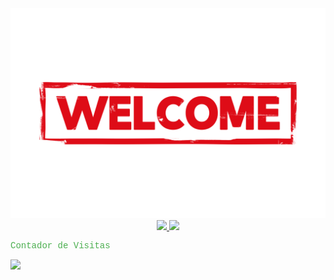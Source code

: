 <div align="center">
  <a href="https://github.com/ntlcs">
    <img src="welcome.png" alt="welcome">
  </a>

  <br/>

  <a href="https://www.linkedin.com/in/nataliaasilva/" target="_blank">
    <img src="https://img.shields.io/badge/LinkedIn-0077B5?style=for-the-badge&logo=linkedin&logoColor=white" target="_blank"> 
  </a>

  <a href="mailto:coder.ncs@gmail.com" target="_blank">
    <img src="https://img.shields.io/badge/Gmail-D14836?style=for-the-badge&logo=gmail&logoColor=white" target="_blank"> 
  </a>

  <p align="left" style="font-family: 'Courier New', monospace; color: #4CAF50;">Contador de Visitas</p>

  <p align="left">
    <img align="left" src="https://profile-counter.glitch.me/ntlcs/count.svg" />
  </p>
</div>
